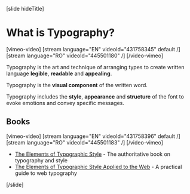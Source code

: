 
[slide hideTitle]
# What is Typography?

[vimeo-video]
[stream language="EN" videoId="431758345" default /]
[stream language="RO" videoId="445501180" /]
[/video-vimeo]

Typography is the art and technique of arranging types to create written language **legible**, **readable** and **appealing**.

Typography is the **visual component** of the written word.

Typography includes the **style**, **appearance** and **structure** of the font to evoke emotions and convey specific messages.

## Books

[vimeo-video]
[stream language="EN" videoId="431758396" default /]
[stream language="RO" videoId="445501183" /]
[/video-vimeo]

* [The Elements of Typographic Style](https://en.wikipedia.org/wiki/The_Elements_of_Typographic_Style) - The authoritative book on typography and style
* [The Elements of Typographic Style Applied to the Web](http://webtypography.net/) - A practical guide to web typography

[/slide]
